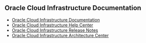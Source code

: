 ## Oracle Cloud Infrastructure Documentation  
* [Oracle Cloud Infrastructure Documentation](https://docs.oracle.com/en-us/iaas/Content/home.htm)
* [Oracle Cloud Infrastructure Help Center ](https://docs.oracle.com/en-us/iaas/Content/GSG/Concepts/baremetalintro.htm)
* [ Oracle Cloud Infrastructure Release Notes](https://docs.oracle.com/en-us/iaas/releasenotes/)
* [Oracle Cloud Infrastructure Architecture Center](https://www.oracle.com/cloud/architecture-center/?source=CSIpage0421)
